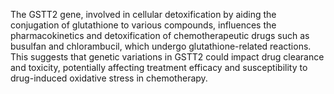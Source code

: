 The GSTT2 gene, involved in cellular detoxification by aiding the conjugation of glutathione to various compounds, influences the pharmacokinetics and detoxification of chemotherapeutic drugs such as busulfan and chlorambucil, which undergo glutathione-related reactions. This suggests that genetic variations in GSTT2 could impact drug clearance and toxicity, potentially affecting treatment efficacy and susceptibility to drug-induced oxidative stress in chemotherapy.